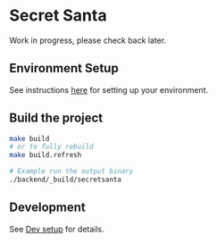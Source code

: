  # Secret Santa
 
Work in progress, please check back later.

## Environment Setup

See instructions [here](./docs/dev-setup.md) for setting up your environment.

## Build the project

```bash
make build
# or to fully rebuild
make build.refresh

# Example run the output binary
./backend/_build/secretsanta
```

## Development

See [Dev setup](./docs/dev-setup.md) for details.